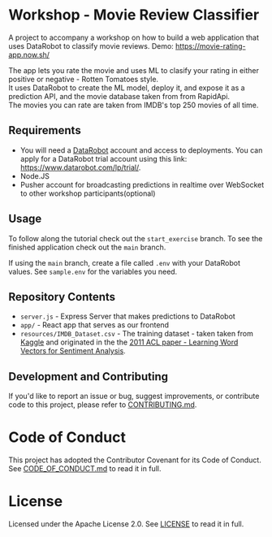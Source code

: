 # Workshop - Movie Review Classifier

A project to accompany a workshop on how to build a web application that uses DataRobot to classify movie reviews.
Demo: https://movie-rating-app.now.sh/

The app lets you rate the movie and uses ML to clasify your rating in either positive or negative - Rotten Tomatoes style. <br/>
It uses DataRobot to create the ML model, deploy it, and expose it as a prediction API, and the movie database taken from from RapidApi. <br/>
The movies you can rate are taken from IMDB's top 250 movies of all time.

## Requirements 

- You will need a [DataRobot](datarobot.com) account and access to deployments. You can apply for a DataRobot trial account using this link: https://www.datarobot.com/lp/trial/.
- Node.JS
- Pusher account for broadcasting predictions in realtime over WebSocket to other workshop participants(optional)

## Usage

To follow along the tutorial check out the `start_exercise` branch.
To see the finished application check out the `main` branch.

If using the `main` branch, create a file called `.env` with your DataRobot values. See `sample.env` for the variables you need.

## Repository Contents

- `server.js` - Express Server that makes predictions to DataRobot
- `app/` - React app that serves as our frontend
- `resources/IMDB_Dataset.csv` - The training dataset -  taken taken from [Kaggle](https://www.kaggle.com/lakshmi25npathi/imdb-dataset-of-50k-movie-reviews) and originated in the  the [2011 ACL paper - Learning Word Vectors for Sentiment Analysis](http://ai.stanford.edu/~amaas/data/sentiment/).

## Development and Contributing

If you'd like to report an issue or bug, suggest improvements, or contribute code to this project, please refer to [CONTRIBUTING.md](CONTRIBUTING.md).

# Code of Conduct

This project has adopted the Contributor Covenant for its Code of Conduct. 
See [CODE_OF_CONDUCT.md](CODE_OF_CONDUCT.md) to read it in full.

# License

Licensed under the Apache License 2.0. 
See [LICENSE](LICENSE) to read it in full.
